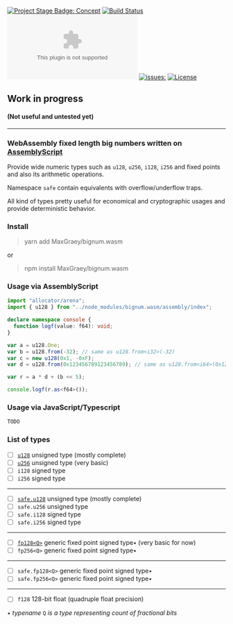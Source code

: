 [![Project Stage Badge: Concept](https://img.shields.io/badge/Project%20Stage-Development-yellowgreen.svg)]()
[![Build Status](https://travis-ci.com/MaxGraey/bignum.wasm.svg?branch=master)](https://travis-ci.com/MaxGraey/bignum.wasm)
[![Lines of Code](https://tokei.rs/b1/github/MaxGraey/bignum.wasm?style=flat-square)](https://github.com/MaxGraey/bignum.wasm)
[![issues:](https://img.shields.io/github/issues/MaxGraey/bignum.wasm.svg)](https://github.com/MaxGraey/bignum.wasm/issues)
[![License](https://img.shields.io/badge/License-Apache%202.0-blue.svg)](https://opensource.org/licenses/Apache-2.0)

## Work in progress
#### (Not useful and untested yet)

---

### WebAssembly fixed length big numbers written on [AssemblyScript](https://github.com/AssemblyScript/assemblyscript)

Provide wide numeric types such as `u128`, `u256`, `i128`, `i256` and fixed points and also its arithmetic operations.

Namespace `safe` contain equivalents with overflow/underflow traps.

All kind of types pretty useful for economical and cryptographic usages and provide deterministic behavior.

### Install

> yarn add MaxGraey/bignum.wasm

or

> npm install MaxGraey/bignum.wasm

### Usage via AssemblyScript

```ts
import "allocator/arena";
import { u128 } from "../node_modules/bignum.wasm/assembly/index";

declare namespace console {
  function logf(value: f64): void;
}

var a = u128.One;
var b = u128.from(-32); // same as u128.from<i32>(-32)
var c = new u128(0x1, -0xF);
var d = u128.from(0x123456789123456789); // same as u128.from<i64>(0x123456789123456789)

var r = a * d + (b << 5);

console.logf(r.as<f64>());
```

### Usage via JavaScript/Typescript

```ts
TODO
```

### List of types

- [ ] [`u128`](https://github.com/MaxGraey/bignum.wasm/blob/master/assembly/integer/u128.ts) unsigned type (mostly complete)
- [ ] [`u256`](https://github.com/MaxGraey/bignum.wasm/blob/master/assembly/integer/u256.ts) unsigned type (very basic)
- [ ] `i128` signed type
- [ ] `i256` signed type
---
- [ ] [`safe.u128`](https://github.com/MaxGraey/bignum.wasm/blob/master/assembly/integer/safe/u128.ts) unsigned type (mostly complete)
- [ ] `safe.u256` unsigned type
- [ ] `safe.i128` signed type
- [ ] `safe.i256` signed type
---
- [ ] [`fp128<Q>`](https://github.com/MaxGraey/bignum.wasm/blob/master/assembly/fixed/fp128.ts) generic fixed point signed type٭ (very basic for now)
- [ ] `fp256<Q>` generic fixed point signed type٭
---
- [ ] `safe.fp128<Q>` generic fixed point signed type٭
- [ ] `safe.fp256<Q>` generic fixed point signed type٭
---
- [ ] `f128` 128-bit float (quadruple float precision)

٭ _typename_ `Q` _is a type representing count of fractional bits_

